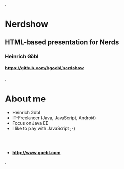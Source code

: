 .<div class="slide">

# Nerdshow

## HTML-based presentation for Nerds

### Heinrich Göbl

#### <https://github.com/hgoebl/nerdshow>

.</div><div class="slide">

# About me

 * Heinrich Göbl
 * IT-Freelancer (Java, JavaScript, Android)
 * Focus on Java EE
 * I like to play with JavaScript ;-)

<br/>
<br/>

 * **<http://www.goebl.com>**

.</div>
